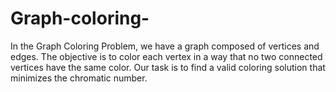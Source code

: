 # Graph-coloring-
In the Graph Coloring Problem, we have a graph composed of vertices and edges. The  objective is to color each vertex in a way that no two connected vertices have the same color. Our task is to find a  valid coloring solution that minimizes the chromatic number.

